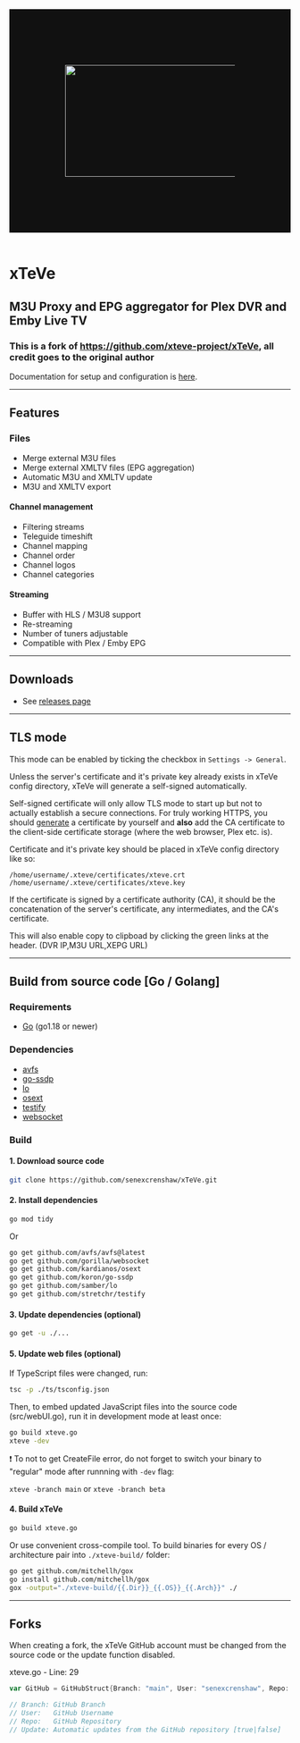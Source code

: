 <div align="center" style="background-color: #111; padding: 100;">
    <a href="https://github.com/senexcrenshaw/xTeVe"><img width="880" height="200" src="html/img/logo_b_880x200.jpg" alt="xTeVe" /></a>
</div>
<br>

# xTeVe

## M3U Proxy and EPG aggregator for Plex DVR and Emby Live TV

### This is a fork of <https://github.com/xteve-project/xTeVe>, all credit goes to the original author

Documentation for setup and configuration is [here](https://github.com/xteve-project/xTeVe-Documentation/blob/main/en/configuration.md).

---

## Features

### Files

* Merge external M3U files
* Merge external XMLTV files (EPG aggregation)
* Automatic M3U and XMLTV update
* M3U and XMLTV export

#### Channel management

* Filtering streams
* Teleguide timeshift
* Channel mapping
* Channel order
* Channel logos
* Channel categories

#### Streaming

* Buffer with HLS / M3U8 support
* Re-streaming
* Number of tuners adjustable
* Compatible with Plex / Emby EPG

---

## Downloads

* See [releases page](https://github.com/senexcrenshaw/xTeVe/releases)

---

## TLS mode

This mode can be enabled by ticking the checkbox in `Settings -> General`.

Unless the server's certificate and it's private key already exists in xTeVe config directory, xTeVe will generate a self-signed automatically.

Self-signed certificate will only allow TLS mode to start up but not to actually establish a secure connections.
For truly working HTTPS, you should [generate](https://gist.github.com/fntlnz/cf14feb5a46b2eda428e000157447309) a certificate by yourself and **also** add the CA certificate to the client-side certificate storage (where the web browser, Plex etc. is).

Certificate and it's private key should be placed in xTeVe config directory like so:

```text
/home/username/.xteve/certificates/xteve.crt
/home/username/.xteve/certificates/xteve.key
```

If the certificate is signed by a certificate authority (CA), it should be the concatenation of the server's certificate, any intermediates, and the CA's certificate.

This will also enable copy to clipboad by clicking the green links at the header. (DVR IP,M3U URL,XEPG URL)

---
<!-- 
### xTeVe Beta branch

New features and bug fixes are only available in beta branch. Only after successful testing are they are merged into the main branch.

**It is not recommended to use the beta version in a production system.**  

With the command line argument `branch` the Git Branch can be changed. xTeVe must be started via the terminal.  

#### Switch from main to beta branch

```text
xteve -branch beta

...
[xTeVe] GitHub:                https://github.com/senexcrenshaw
[xTeVe] Git Branch:            beta [senexcrenshaw]
...
```

#### Switch from beta to main branch

```text
xteve -branch main

...
[xTeVe] GitHub:                https://github.com/senexcrenshaw
[xTeVe] Git Branch:            main [senexcrenshaw]
...
```

When the branch is changed, an update is only performed if there is a new version and the update function is activated in the settings.  

--- -->

## Build from source code [Go / Golang]

### Requirements

* [Go](https://golang.org) (go1.18 or newer)

### Dependencies

* [avfs](https://github.com/avfs/avfs)
* [go-ssdp](https://github.com/koron/go-ssdp)
* [lo](https://github.com/samber/lo)
* [osext](https://github.com/kardianos/osext)
* [testify](https://github.com/stretchr/testify)
* [websocket](https://github.com/gorilla/websocket)

### Build

#### 1. Download source code

```sh
git clone https://github.com/senexcrenshaw/xTeVe.git
```

#### 2. Install dependencies

```sh
go mod tidy
```

Or

```sh
go get github.com/avfs/avfs@latest 
go get github.com/gorilla/websocket
go get github.com/kardianos/osext
go get github.com/koron/go-ssdp
go get github.com/samber/lo
go get github.com/stretchr/testify
```

#### 3. Update dependencies (optional)

```sh
go get -u ./...
```

#### 5. Update web files (optional)

If TypeScript files were changed, run:

```sh
tsc -p ./ts/tsconfig.json
```

Then, to embed updated JavaScript files into the source code (src/webUI.go), run it in development mode at least once:

```sh
go build xteve.go
xteve -dev
```

:exclamation: To not to get CreateFile error, do not forget to switch your binary to "regular" mode after runnning with `-dev` flag:

`xteve -branch main` or `xteve -branch beta`

#### 4. Build xTeVe

```sh
go build xteve.go
```

Or use convenient cross-compile tool. To build binaries for every OS / architecture pair into `./xteve-build/` folder:

```sh
go get github.com/mitchellh/gox
go install github.com/mitchellh/gox
gox -output="./xteve-build/{{.Dir}}_{{.OS}}_{{.Arch}}" ./
```

---

## Forks

When creating a fork, the xTeVe GitHub account must be changed from the source code or the update function disabled.

xteve.go - Line: 29

```go
var GitHub = GitHubStruct{Branch: "main", User: "senexcrenshaw", Repo: "xTeVe", Update: true}

// Branch: GitHub Branch
// User:   GitHub Username
// Repo:   GitHub Repository
// Update: Automatic updates from the GitHub repository [true|false]
```
